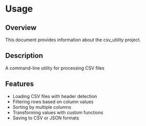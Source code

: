 # Usage

## Overview

This document provides information about the csv_utility project.

## Description

A command-line utility for processing CSV files

## Features

- Loading CSV files with header detection
- Filtering rows based on column values
- Sorting by multiple columns
- Transforming values with custom functions
- Saving to CSV or JSON formats
